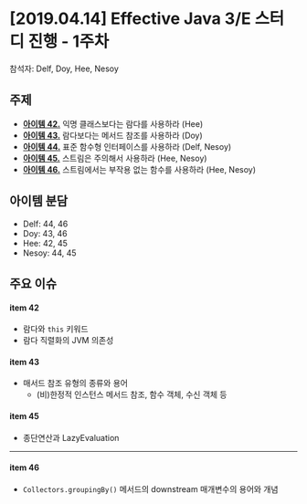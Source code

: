 # [2019.04.14] Effective Java 3/E 스터디 진행 - 1주차
참석자: Delf, Doy, Hee, Nesoy
## 주제
- [**아이템 42.**](../chapter07/item42.md) 익명 클래스보다는 람다를 사용하라 (Hee)
- [**아이템 43.**](../chapter07/item43.md) 람다보다는 메서드 참조를 사용하라 (Doy)
- [**아이템 44.**](../chapter07/item44.md) 표준 함수형 인터페이스를 사용하라 (Delf, Nesoy)
- [**아이템 45.**](../chapter07/item45.md) 스트림은 주의해서 사용하라 (Hee, Nesoy)
- [**아이템 46.**](../chapter07/item46.md) 스트림에서는 부작용 없는 함수를 사용하라 (Hee, Nesoy)


## 아이템 분담
- Delf: 44, 46
- Doy: 43, 46
- Hee: 42, 45
- Nesoy: 44, 45

## 주요 이슈

#### item 42
- 람다와 `this` 키워드
- 람다 직렬화의 JVM 의존성

#### item 43
- 매서드 참조 유형의 종류와 용어
  - (비)한정적 인스턴스 메서드 참조, 함수 객체, 수신 객체 등

#### item 45
- 종단연산과 LazyEvaluation
****
#### item 46
- `Collectors.groupingBy()` 메서드의 downstream 매개변수의 용어와 개념
